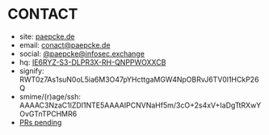 # CONTACT

* site:   [paepcke.de](https://paepcke.de)
* email:  conact@paepcke.de
* social: [@paepcke@infosec.exchange](https://infosec.exchange/@paepcke)
* hq: [IE6RYZ-S3-DLPR3X-RH-QNPPWOXXCB](https://paepcke.de/IE6RYZ-S3-DLPR3X-RH-QNPPWOXXCB)
* signify: RWT0z7As1suN0oL5ia6M3O47pYHcttgaMGW4NpOBRvJ6TV0l1HCkP26Q
* smime/(r)age/ssh: AAAAC3NzaC1lZDI1NTE5AAAAIPCNVNaHf5m/3cO+2s4xV+IaDgTtRXwYOvGTnTPCHMR6
* [PRs pending](https://github.com/search?q=is%3Aopen+is%3Apr+author%3Apaepckehh+archived%3Afalse)
